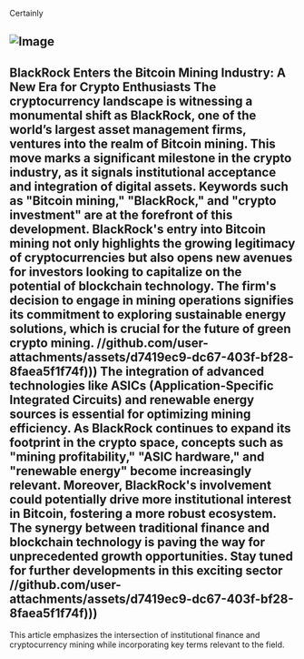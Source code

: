 Certainly

![Image](https://github.com/user-attachments/assets/d7419ec9-dc67-403f-bf28-8faea5f1f74f)
---
**BlackRock Enters the Bitcoin Mining Industry: A New Era for Crypto Enthusiasts**
The cryptocurrency landscape is witnessing a monumental shift as BlackRock, one of the world’s largest asset management firms, ventures into the realm of Bitcoin mining. This move marks a significant milestone in the crypto industry, as it signals institutional acceptance and integration of digital assets. Keywords such as "Bitcoin mining," "BlackRock," and "crypto investment" are at the forefront of this development.
BlackRock's entry into Bitcoin mining not only highlights the growing legitimacy of cryptocurrencies but also opens new avenues for investors looking to capitalize on the potential of blockchain technology. The firm's decision to engage in mining operations signifies its commitment to exploring sustainable energy solutions, which is crucial for the future of green crypto mining.
 //github.com/user-attachments/assets/d7419ec9-dc67-403f-bf28-8faea5f1f74f)))
The integration of advanced technologies like ASICs (Application-Specific Integrated Circuits) and renewable energy sources is essential for optimizing mining efficiency. As BlackRock continues to expand its footprint in the crypto space, concepts such as "mining profitability," "ASIC hardware," and "renewable energy" become increasingly relevant.
Moreover, BlackRock's involvement could potentially drive more institutional interest in Bitcoin, fostering a more robust ecosystem. The synergy between traditional finance and blockchain technology is paving the way for unprecedented growth opportunities. Stay tuned for further developments in this exciting sector
 //github.com/user-attachments/assets/d7419ec9-dc67-403f-bf28-8faea5f1f74f)))
--- 
This article emphasizes the intersection of institutional finance and cryptocurrency mining while incorporating key terms relevant to the field.
